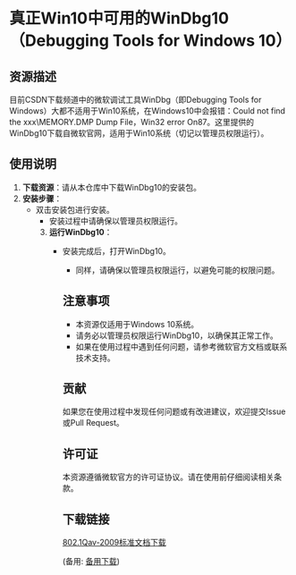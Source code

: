  # 真正Win10中可用的WinDbg10（Debugging Tools for Windows 10）

 ## 资源描述

 目前CSDN下载频道中的微软调试工具WinDbg（即Debugging Tools for Windows）大都不适用于Win10系统，在Windows10中会报错：Could not find the xxx\MEMORY.DMP Dump File，Win32 error On87。这里提供的WinDbg10下载自微软官网，适用于Win10系统（切记以管理员权限运行）。

 ## 使用说明

 1. **下载资源**：请从本仓库中下载WinDbg10的安装包。
 2. **安装步骤**：
    - 双击安装包进行安装。
       - 安装过程中请确保以管理员权限运行。
       3. **运行WinDbg10**：
          - 安装完成后，打开WinDbg10。
             - 同样，请确保以管理员权限运行，以避免可能的权限问题。

             ## 注意事项

             - 本资源仅适用于Windows 10系统。
             - 请务必以管理员权限运行WinDbg10，以确保其正常工作。
             - 如果在使用过程中遇到任何问题，请参考微软官方文档或联系技术支持。

             ## 贡献

             如果您在使用过程中发现任何问题或有改进建议，欢迎提交Issue或Pull Request。

             ## 许可证

             本资源遵循微软官方的许可证协议。请在使用前仔细阅读相关条款。

             ## 下载链接
             [802.1Qav-2009标准文档下载](https://pan.quark.cn/s/331c29ae35fe) 

             (备用: [备用下载](https://pan.baidu.com/s/1K5gxN7il-2SZcx9OxoWKOw?pwd=1234
            ))
